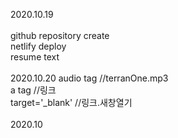 2020.10.19 <br><br>
    github repository create<br>
    netlify deploy<br>
    resume text <br>
<br>
2020.10.20 
    audio tag  //terranOne.mp3<br>
    a tag  //링크  <br>
    target='_blank' //링크.새창열기 <br>
<br>
2020.10